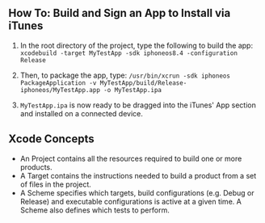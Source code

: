 ## How To: Build and Sign an App to Install via iTunes ##

1. In the root directory of the project, type the following to build the app:
```xcodebuild -target MyTestApp -sdk iphoneos8.4 -configuration Release```

2. Then, to package the app, type:
```/usr/bin/xcrun -sdk iphoneos PackageApplication -v MyTestApp/build/Release-iphoneos/MyTestApp.app -o MyTestApp.ipa```

3. ```MyTestApp.ipa``` is now ready to be dragged into the iTunes' App section and installed on a connected device.



## Xcode Concepts ##
- An Project contains all the resources required to build one or more products.
- A Target contains the instructions needed to build a product from a set of files in the project.
- A Scheme specifies which targets, build configurations (e.g. Debug or Release) and executable configurations is active at a given time.
  A Scheme also defines which tests to perform.


